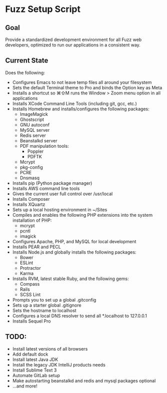 Fuzz Setup Script
==================

## Goal

Provide a standardized development environment for all Fuzz web developers, optimized to run our applications in a consistent way.

## Current State

Does the following:

- Configures Emacs to not leave temp files all around your filesystem
- Sets the default Terminal theme to Pro and binds the Option key as Meta
- Installs a shortcut so ⌘⇧M runs the Window > Zoom menu option in all applications
- Installs XCode Command Line Tools (including git, gcc, etc.)
- Installs Homebrew and installs/configures the following packages:
  - ImageMagick
  - Ghostscript
  - GNU autoconf
  - MySQL server
  - Redis server
  - Beanstalkd server
  - PDF manipulation tools:
    - Poppler
    - PDFTK
  - Mcrypt
  - pkg-config
  - PCRE
  - Dnsmasq
- Installs pip (Python package manager)
- Installs AWS command line tools
- Gives the current user full control over /usr/local
- Installs Composer
- Installs XQuartz
- Sets up a local hosting environment in ~/Sites
- Compiles and enables the following PHP extensions into the system installation of PHP:
  - mcrypt
  - pcntl
  - imagick
- Configures Apache, PHP, and MySQL for local development
- Installs PEAR and PECL
- Installs Node.js and globally installs the following packages:
  - Bower
  - ESLint
  - Protractor
  - Karma
- Installs RVM, latest stable Ruby, and the following gems:
  - Compass
  - Rails
  - SCSS Lint
- Prompts you to set up a global .gitconfig
- Sets up a starter global .gitignore
- Sets the hostname to localhost
- Configures a local DNS resolver to send all *.localhost to 127.0.0.1
- Installs Sequel Pro



## TODO:
- Install latest versions of all browsers
- Add default dock
- Install latest Java JDK
- Install the legacy JDK IntelliJ products needs
- Install Sublime Text 3
- Automate GitLab setup
- Make autostarting beanstalkd and redis and mysql packages optional
- …and more!
